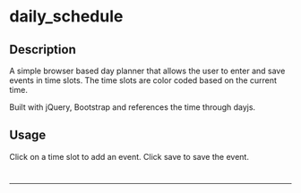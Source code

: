 # daily_schedule

## Description 

A simple browser based day planner that allows the user to enter and save events in time slots. The time slots are color coded based on the current time.

Built with jQuery, Bootstrap and references the time through dayjs.



## Usage 

Click on a time slot to add an event. Click save to save the event. 


#
---
